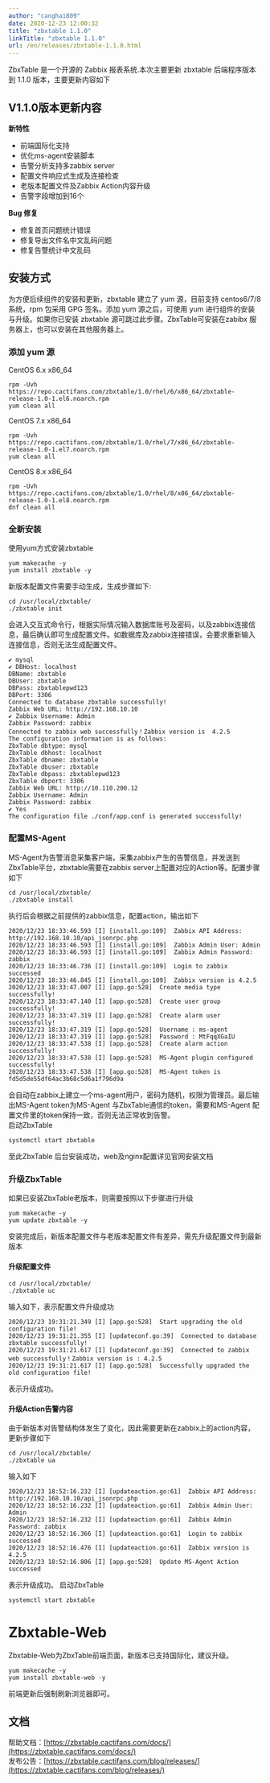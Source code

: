 ```yaml
---
author: "canghai809"
date: 2020-12-23 12:00:32
title: "zbxtable 1.1.0"
linkTitle: "zbxtable 1.1.0"
url: /en/releases/zbxtable-1.1.0.html
---
```

ZbxTable 是一个开源的 Zabbix 报表系统.本次主要更新 zbxtable 后端程序版本到 1.1.0 版本，主要更新内容如下

## V1.1.0版本更新内容
**新特性**

- 前端国际化支持
- 优化ms-agent安装脚本
- 告警分析支持多zabbix server
- 配置文件响应式生成及连接检查
- 老版本配置文件及Zabbix Action内容升级
- 告警字段增加到16个


**Bug 修复**

- 修复首页问题统计错误
- 修复导出文件名中文乱码问题
- 修复告警统计中文乱码

## 安装方式

为方便后续组件的安装和更新，zbxtable 建立了 yum 源，目前支持 centos6/7/8 系统，rpm 包采用 GPG 签名。添加 yum 源之后，可使用 yum 进行组件的安装与升级。如果你已安装 zbxtable 源可跳过此步骤。ZbxTable可安装在zabibx 服务器上，也可以安装在其他服务器上。

### 添加 yum 源

CentOS 6.x x86_64

```
rpm -Uvh https://repo.cactifans.com/zbxtable/1.0/rhel/6/x86_64/zbxtable-release-1.0-1.el6.noarch.rpm
yum clean all
```

CentOS 7.x x86_64

```
rpm -Uvh https://repo.cactifans.com/zbxtable/1.0/rhel/7/x86_64/zbxtable-release-1.0-1.el7.noarch.rpm
yum clean all
```

CentOS 8.x x86_64

```
rpm -Uvh https://repo.cactifans.com/zbxtable/1.0/rhel/8/x86_64/zbxtable-release-1.0-1.el8.noarch.rpm
dnf clean all
```
### 全新安装
使用yum方式安装zbxtable
```
yum makecache -y
yum install zbxtable -y
```
新版本配置文件需要手动生成，生成步骤如下:
```
cd /usr/local/zbxtable/
./zbxtable init
```
会进入交互式命令行，根据实际情况输入数据库账号及密码，以及zabbix连接信息，最后确认即可生成配置文件。如数据库及zabbix连接错误，会要求重新输入连接信息，否则无法生成配置文件。
```
✔ mysql
✔ DBHost: localhost
DBName: zbxtable
DBUser: zbxtable
DBPass: zbxtablepwd123
DBPort: 3306
Connected to database zbxtable successfully!
Zabbix Web URL: http://192.168.10.10
✔ Zabbix Username: Admin
Zabbix Password: zabbix
Connected to zabbix web successfully！Zabbix version is  4.2.5
The configuration information is as follows:
ZbxTable dbtype: mysql
ZbxTable dbhost: localhost
ZbxTable dbname: zbxtable
ZbxTable dbuser: zbxtable
ZbxTable dbpass: zbxtablepwd123
ZbxTable dbport: 3306
Zabbix Web URL: http://10.110.200.12
Zabbix Username: Admin
Zabbix Password: zabbix
✔ Yes
The configuration file ./conf/app.conf is generated successfully!
```
### 配置MS-Agent
MS-Agent为告警消息采集客户端，采集zabbix产生的告警信息，并发送到ZbxTable平台，zbxtable需要在zabbix server上配置对应的Action等。配置步骤如下
```
cd /usr/local/zbxtable/
./zbxtable install
```
执行后会根据之前提供的zabbix信息，配置action，输出如下
```
2020/12/23 18:33:46.593 [I] [install.go:109]  Zabbix API Address: http://192.168.10.10/api_jsonrpc.php
2020/12/23 18:33:46.593 [I] [install.go:109]  Zabbix Admin User: Admin
2020/12/23 18:33:46.593 [I] [install.go:109]  Zabbix Admin Password: zabbix
2020/12/23 18:33:46.736 [I] [install.go:109]  Login to zabbix successed
2020/12/23 18:33:46.845 [I] [install.go:109]  Zabbix version is 4.2.5
2020/12/23 18:33:47.007 [I] [app.go:528]  Create media type successfully!
2020/12/23 18:33:47.140 [I] [app.go:528]  Create user group successfully!
2020/12/23 18:33:47.319 [I] [app.go:528]  Create alarm user successfully!
2020/12/23 18:33:47.319 [I] [app.go:528]  Username : ms-agent
2020/12/23 18:33:47.319 [I] [app.go:528]  Password : MtFqqXGaIU
2020/12/23 18:33:47.538 [I] [app.go:528]  Create alarm action successfully!
2020/12/23 18:33:47.538 [I] [app.go:528]  MS-Agent plugin configured successfully!
2020/12/23 18:33:47.538 [I] [app.go:528]  MS-Agent token is fd5d5de55df64ac3b68c5d6a1f796d9a
```
会自动在zabbix上建立一个ms-agent用户，密码为随机，权限为管理员。最后输出MS-Agent token为MS-Agent 与ZbxTable通信的token，需要和MS-Agent 配置文件里的token保持一致，否则无法正常收到告警。    
启动ZbxTable
```
systemctl start zbxtable
```
 至此ZbxTable 后台安装成功，web及nginx配置详见官网安装文档

### 升级ZbxTable

如果已安装ZbxTable老版本，则需要按照以下步骤进行升级
```
yum makecache -y
yum update zbxtable -y
```
安装完成后，新版本配置文件与老版本配置文件有差异，需先升级配置文件到最新版本
#### 升级配置文件
```
cd /usr/local/zbxtable/
./zbxtable uc
```
输入如下，表示配置文件升级成功
```
2020/12/23 19:31:21.349 [I] [app.go:528]  Start upgrading the old configuration file!
2020/12/23 19:31:21.355 [I] [updateconf.go:39]  Connected to database zbxtable successfully!
2020/12/23 19:31:21.617 [I] [updateconf.go:39]  Connected to zabbix web successfully！Zabbix version is : 4.2.5
2020/12/23 19:31:21.617 [I] [app.go:528]  Successfully upgraded the old configuration file!
```
表示升级成功。
#### 升级Action告警内容
由于新版本对告警结构体发生了变化，因此需要更新在zabbix上的action内容，更新步骤如下
```
cd /usr/local/zbxtable/
./zbxtable ua
```
输入如下
```
2020/12/23 18:52:16.232 [I] [updateaction.go:61]  Zabbix API Address: http://192.168.10.10/api_jsonrpc.php
2020/12/23 18:52:16.232 [I] [updateaction.go:61]  Zabbix Admin User: Admin
2020/12/23 18:52:16.232 [I] [updateaction.go:61]  Zabbix Admin Password: zabbix
2020/12/23 18:52:16.366 [I] [updateaction.go:61]  Login to zabbix successed
2020/12/23 18:52:16.476 [I] [updateaction.go:61]  Zabbix version is 4.2.5
2020/12/23 18:52:16.806 [I] [app.go:528]  Update MS-Agent Action successed
```
表示升级成功。
启动ZbxTable
```
systemctl start zbxtable
```

# Zbxtable-Web
Zbxtable-Web为ZbxTable前端页面，新版本已支持国际化，建议升级。
```
yum makecache -y
yum install zbxtable-web -y
```
前端更新后强制刷新浏览器即可。

## 文档

帮助文档：[https://zbxtable.cactifans.com/docs/](https://zbxtable.cactifans.com/docs/)      
发布公告：[https://zbxtable.cactifans.com/blog/releases/](https://zbxtable.cactifans.com/blog/releases/)    

